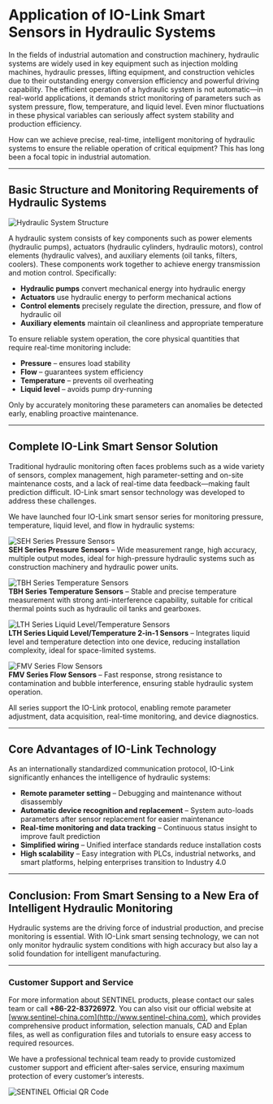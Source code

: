 # Application of IO-Link Smart Sensors in Hydraulic Systems

In the fields of industrial automation and construction machinery, hydraulic systems are widely used in key equipment such as injection molding machines, hydraulic presses, lifting equipment, and construction vehicles due to their outstanding energy conversion efficiency and powerful driving capability. The efficient operation of a hydraulic system is not automatic—in real-world applications, it demands strict monitoring of parameters such as system pressure, flow, temperature, and liquid level. Even minor fluctuations in these physical variables can seriously affect system stability and production efficiency.

How can we achieve precise, real-time, intelligent monitoring of hydraulic systems to ensure the reliable operation of critical equipment? This has long been a focal topic in industrial automation.

---

## Basic Structure and Monitoring Requirements of Hydraulic Systems

![Hydraulic System Structure](http://image.sentinel-china.com/202507111005719.png)

A hydraulic system consists of key components such as power elements (hydraulic pumps), actuators (hydraulic cylinders, hydraulic motors), control elements (hydraulic valves), and auxiliary elements (oil tanks, filters, coolers). These components work together to achieve energy transmission and motion control. Specifically:

- **Hydraulic pumps** convert mechanical energy into hydraulic energy  
- **Actuators** use hydraulic energy to perform mechanical actions  
- **Control elements** precisely regulate the direction, pressure, and flow of hydraulic oil  
- **Auxiliary elements** maintain oil cleanliness and appropriate temperature  

To ensure reliable system operation, the core physical quantities that require real-time monitoring include:

- **Pressure** – ensures load stability  
- **Flow** – guarantees system efficiency  
- **Temperature** – prevents oil overheating  
- **Liquid level** – avoids pump dry-running  

Only by accurately monitoring these parameters can anomalies be detected early, enabling proactive maintenance.

---

## Complete IO-Link Smart Sensor Solution

Traditional hydraulic monitoring often faces problems such as a wide variety of sensors, complex management, high parameter-setting and on-site maintenance costs, and a lack of real-time data feedback—making fault prediction difficult. IO-Link smart sensor technology was developed to address these challenges.

We have launched four IO-Link smart sensor series for monitoring pressure, temperature, liquid level, and flow in hydraulic systems:

![SEH Series Pressure Sensors](http://image.sentinel-china.com/202412311445443.png)  
**SEH Series Pressure Sensors** – Wide measurement range, high accuracy, multiple output modes, ideal for high-pressure hydraulic systems such as construction machinery and hydraulic power units.

![TBH Series Temperature Sensors](http://image.sentinel-china.com/202412311445965.png)  
**TBH Series Temperature Sensors** – Stable and precise temperature measurement with strong anti-interference capability, suitable for critical thermal points such as hydraulic oil tanks and gearboxes.

![LTH Series Liquid Level/Temperature Sensors](http://image.sentinel-china.com/202412311457484.png)  
**LTH Series Liquid Level/Temperature 2-in-1 Sensors** – Integrates liquid level and temperature detection into one device, reducing installation complexity, ideal for space-limited systems.

![FMV Series Flow Sensors](http://image.sentinel-china.com/202412311444690.png)  
**FMV Series Flow Sensors** – Fast response, strong resistance to contamination and bubble interference, ensuring stable hydraulic system operation.

All series support the IO-Link protocol, enabling remote parameter adjustment, data acquisition, real-time monitoring, and device diagnostics.

---

## Core Advantages of IO-Link Technology

As an internationally standardized communication protocol, IO-Link significantly enhances the intelligence of hydraulic systems:

- **Remote parameter setting** – Debugging and maintenance without disassembly  
- **Automatic device recognition and replacement** – System auto-loads parameters after sensor replacement for easier maintenance  
- **Real-time monitoring and data tracking** – Continuous status insight to improve fault prediction  
- **Simplified wiring** – Unified interface standards reduce installation costs  
- **High scalability** – Easy integration with PLCs, industrial networks, and smart platforms, helping enterprises transition to Industry 4.0  

---

## Conclusion: From Smart Sensing to a New Era of Intelligent Hydraulic Monitoring

Hydraulic systems are the driving force of industrial production, and precise monitoring is essential. With IO-Link smart sensing technology, we can not only monitor hydraulic system conditions with high accuracy but also lay a solid foundation for intelligent manufacturing.

---

### Customer Support and Service

For more information about SENTINEL products, please contact our sales team or call **+86-22-83726972**. You can also visit our official website at [www.sentinel-china.com](http://www.sentinel-china.com), which provides comprehensive product information, selection manuals, CAD and Eplan files, as well as configuration files and tutorials to ensure easy access to required resources.

We have a professional technical team ready to provide customized customer support and efficient after-sales service, ensuring maximum protection of every customer’s interests.

![SENTINEL Official QR Code](https://image.sentinel-china.com/2024-08-24-%E5%AE%98%E6%96%B9%E4%BA%8C%E7%BB%B4%E7%A0%81%E5%90%88%E9%9B%86.png)

